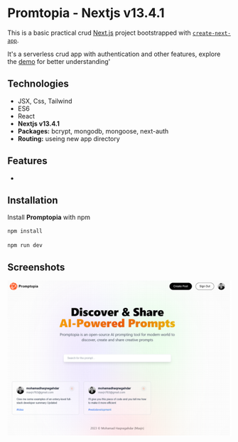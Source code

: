 # Promtopia - Nextjs v13.4.1

This is a basic practical crud [Next.js](https://nextjs.org/) project bootstrapped with [`create-next-app`](https://github.com/vercel/next.js/tree/canary/packages/create-next-app).

It's a serverless crud app with authentication and other features, explore the [demo](https://maxjn-promptopia.vercel.app/) for better understanding'

## Technologies

- JSX, Css, Tailwind
- ES6
- React
- **Nextjs v13.4.1**
- **Packages:** bcrypt, mongodb, mongoose, next-auth
- **Routing:** useing new app directory

## Features

-

## Installation

Install **Promptopia** with npm

```shell
npm install

npm run dev
```

## Screenshots

![Cover](./public/cover.png)
